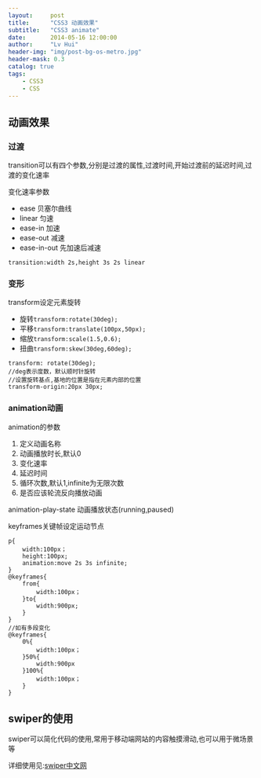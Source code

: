 ```yaml
---
layout:     post
title:      "CSS3 动画效果"
subtitle:   "CSS3 animate"
date:       2014-05-16 12:00:00
author:     "Lv Hui"
header-img: "img/post-bg-os-metro.jpg"
header-mask: 0.3
catalog: true
tags:
    - CSS3
    - CSS
---
```


## 动画效果

### 过渡

transition可以有四个参数,分别是过渡的属性,过渡时间,开始过渡前的延迟时间,过渡的变化速率

变化速率参数
- ease 贝塞尔曲线
- linear 匀速
- ease-in 加速
- ease-out 减速 
- ease-in-out 先加速后减速

```
transition:width 2s,height 3s 2s linear
```

### 变形

transform设定元素旋转

- 旋转`transform:rotate(30deg);`
- 平移`transform:translate(100px,50px);`
- 缩放`transform:scale(1.5,0.6);`
- 扭曲`transform:skew(30deg,60deg);`

```
transform: rotate(30deg); 
//deg表示度数，默认顺时针旋转 
//设置旋转基点,基地的位置是指在元素内部的位置 
transform-origin:20px 30px; 
```
### animation动画

animation的参数

1. 定义动画名称
2. 动画播放时长,默认0
3. 变化速率
4. 延迟时间
5. 循环次数,默认1,infinite为无限次数
6. 是否应该轮流反向播放动画

animation-play-state 动画播放状态(running,paused)

keyframes关键帧设定运动节点

```
p{
	width:100px；
	height:100px;
	animation:move 2s 3s infinite;
}
@keyframes{
	from{
		width:100px；
	}to{
		width:900px;
	}
}
//如有多段变化
@keyframes{
	0%{
		width:100px；
	}50%{
		width:900px
	}100%{
		width:100px；
	}
}
```

## swiper的使用

swiper可以简化代码的使用,常用于移动端网站的内容触摸滑动,也可以用于微场景等

详细使用见:[swiper中文网](http://www.swiper.com.cn/)
